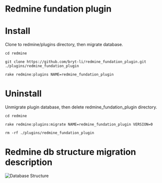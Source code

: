 
# Redmine fundation plugin

# Install

Clone to redmine/plugins directory, then migrate database.

```
cd redmine

git clone https://github.com/bryt-li/redmine_fundation_plugin.git ./plugins/redmine_fundation_plugin

rake redmine:plugins NAME=redmine_fundation_plugin
```

# Uninstall

Unmigrate plugin database, then delete redmine_fundation_plugin directory.


```
cd redmine

rake redmine:plugins:migrate NAME=redmine_fundation_plugin VERSION=0

rm -rf ./plugins/redmine_fundation_plugin
```

# Redmine db structure migration description

![Database Structure](http://uml.caratech.cn/plantuml/proxy?id=1&src=https://raw.githubusercontent.com/bryt-li/redmine_fundation_plugin/master/doc/db.puml)

